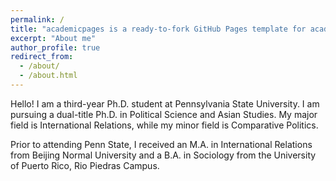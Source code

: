 ```yaml
---
permalink: /
title: "academicpages is a ready-to-fork GitHub Pages template for academic personal websites"
excerpt: "About me"
author_profile: true
redirect_from: 
  - /about/
  - /about.html
---
```


Hello! I am a third-year Ph.D. student at Pennsylvania State University. I am pursuing a dual-title Ph.D. in Political Science and Asian Studies. My major field is International Relations, while my minor field is Comparative Politics.

Prior to attending Penn State, I received an M.A. in International Relations from Beijing Normal University and a B.A. in Sociology from the University of Puerto Rico, Rio Piedras Campus.
